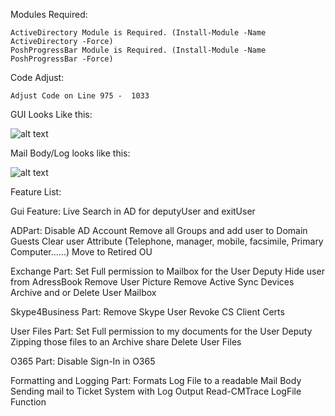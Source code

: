 Modules Required:

    ActiveDirectory Module is Required. (Install-Module -Name ActiveDirectory -Force)
    PoshProgressBar Module is Required. (Install-Module -Name PoshProgressBar -Force)

Code Adjust:

    Adjust Code on Line 975 -  1033

GUI Looks Like this:

![alt text](https://i.imgur.com/9rTB2Fv.png)



Mail Body/Log looks like this:

![alt text](https://raw.githubusercontent.com/FSCorrupt/PS-Employee-Exit-Script/master/Untitled.png)



Feature List:

   Gui Feature:
    Live Search in AD for deputyUser and exitUser

   ADPart:
    Disable AD Account
    Remove all Groups and add user to Domain Guests
    Clear user Attribute (Telephone, manager, mobile, facsimile, Primary Computer......)
    Move to Retired OU
    
   Exchange Part:
    Set Full permission to Mailbox for the User Deputy
    Hide user from AdressBook
    Remove User Picture
    Remove Active Sync Devices
    Archive and or Delete User Mailbox
    
   Skype4Business Part:
    Remove Skype User
    Revoke CS Client Certs
    
   User Files Part:
    Set Full permission to my documents for the User Deputy
    Zipping those files to an Archive share
    Delete User Files
    
   O365 Part:
    Disable Sign-In in O365
    
   Formatting and Logging Part:
    Formats Log File to a readable Mail Body
    Sending mail to Ticket System with Log Output
    Read-CMTrace LogFile Function
